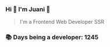 ### Hi 👋 I&#39;m Juani 🦁

> I&#39;m a Frontend Web Developer SSR

### 📚 Days being a developer: 1245
